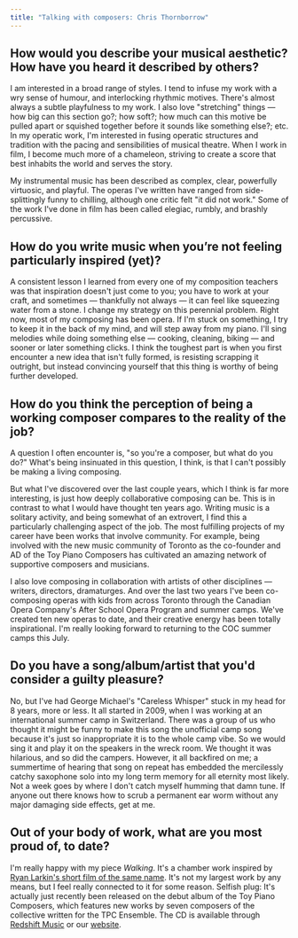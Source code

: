 ```yaml
---
title: "Talking with composers: Chris Thornborrow"
---
```


## How would you describe your musical aesthetic? How have you heard it described by others?

I am interested in a broad range of styles. I tend to infuse my work with a wry sense of humour, and interlocking rhythmic motives. There's almost always a subtle playfulness to my work. I also love "stretching" things — how big can this section go?; how soft?; how much can this motive be pulled apart or squished together before it sounds like something else?; etc.  In my operatic work, I'm interested in fusing operatic structures and tradition with the pacing and sensibilities of musical theatre. When I work in film, I become much more of a chameleon, striving to create a score that best inhabits the world and serves the story.

My instrumental music has been described as complex, clear, powerfully virtuosic, and playful. The operas I've written have ranged from side-splittingly funny to chilling, although one critic felt "it did not work." Some of the work I've done in film has been called elegiac, rumbly, and brashly percussive.

## How do you write music when you’re not feeling particularly inspired (yet)?

A consistent lesson I learned from every one of my composition teachers was that inspiration doesn't just come to you; you have to work at your craft, and sometimes — thankfully not always — it can feel like squeezing water from a stone. I change my strategy on this perennial problem. Right now, most of my composing has been opera. If I'm stuck on something, I try to keep it in the back of my mind, and will step away from my piano. I'll sing melodies while doing something else — cooking, cleaning, biking — and sooner or later something clicks. I think the toughest part is when you first encounter a new idea that isn't fully formed, is resisting scrapping it outright, but instead convincing yourself that this thing is worthy of being further developed.

## How do you think the perception of being a working composer compares to the reality of the job?

A question I often encounter is, "so you're a composer, but what do you do?" What's being insinuated in this question, I think, is that I can't possibly be making a living composing. 

But what I've discovered over the last couple years, which I think is far more interesting, is just how deeply collaborative composing can be. This is in contrast to what I would have thought ten years ago. Writing music is a solitary activity, and being somewhat of an extrovert, I find this a particularly challenging aspect of the job. The most fulfilling projects of my career have been works that involve community. For example, being involved with the new music community of Toronto as the co-founder and AD of the Toy Piano Composers has cultivated an amazing network of supportive composers and musicians. 

I also love composing in collaboration with artists of other disciplines — writers, directors, dramaturges. And over the last two years I've been co-composing operas with kids from across Toronto through the Canadian Opera Company's After School Opera Program and summer camps. We've created ten new operas to date, and their creative energy has been totally inspirational. I'm really looking forward to returning to the COC summer camps this July.

## Do you have a song/album/artist that you'd consider a guilty pleasure?

No, but I've had George Michael's "Careless Whisper" stuck in my head for 8 years, more or less. It all started in 2009, when I was working at an international summer camp in Switzerland. There was a group of us who thought it might be funny to make this song the unofficial camp song because it's just so inappropriate it is to the whole camp vibe. So we would sing it and play it on the speakers in the wreck room. We thought it was hilarious, and so did the campers. However, it all backfired on me; a summertime of hearing that song on repeat has embedded the mercilessly catchy saxophone solo into my long term memory for all eternity most likely. Not a week goes by where I don't catch myself humming that damn tune. If anyone out there knows how to scrub a permanent ear worm without any major damaging side effects, get at me. 

## Out of your body of work, what are you most proud of, to date?

I'm really happy with my piece *Walking*. It's a chamber work inspired by [Ryan Larkin's short film of the same name](https://www.nfb.ca/film/walking/). It's not my largest work by any means, but I feel really connected to it for some reason. Selfish plug: It's actually just recently been released on the debut album of the Toy Piano Composers, which features new works by seven composers of the collective written for the TPC Ensemble. The CD is available through [Redshift Music](https://redshiftmusicsociety.bandcamp.com/album/toy-piano-composers) or our [website](http://www.toypianocomposers.com/Toy_Piano_Composers/Home.html).
